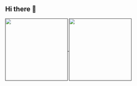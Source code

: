 ## Hi there 👋

<!--
**aaron-ang/aaron-ang** is a ✨ _special_ ✨ repository because its `README.md` (this file) appears on your GitHub profile.

Here are some ideas to get you started:

- 🔭 I’m currently working on ...
- 🌱 I’m currently learning ...
- 👯 I’m looking to collaborate on ...
- 🤔 I’m looking for help with ...
- 💬 Ask me about ...
- 📫 How to reach me: ...
- 😄 Pronouns: ...
- ⚡ Fun fact: ...
-->

<a href="" >
  <img height=200 align="center" src="https://github-readme-stats.vercel.app/api?username=aaron-ang&show_icons=true&theme=transparent&hide_rank=true" />
</a>

<a href="" >
  <img height=200 align="center" src="https://github-readme-stats.vercel.app/api/top-langs/?username=aaron-ang&size_weight=0.5&count_weight=0.5&theme=transparent&layout=donut&exclude_repo=kvm&hide=jupyter%20notebook" />
</a>
